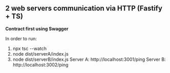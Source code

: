 ## 2 web servers communication via HTTP (Fastify + TS)
**Contract first using Swagger**

In order to run:
1. npx tsc --watch
2. node dist/serverA/index.js
3. node dist/serverB/index.js
Server A: http://localhost:3001/ping
Server B: http://localhost:3002/ping